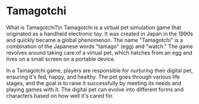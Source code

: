 # Tamagotchi

What is Tamagotchi?\n
Tamagotchi is a virtual pet simulation game that originated as a handheld electronic toy. It was created in Japan in the 1990s and quickly became a global phenomenon. The name "Tamagotchi" is a combination of the Japanese words "tamago" (egg) and "watch." The game revolves around taking care of a virtual pet, which hatches from an egg and lives on a small screen on a portable device.

In a Tamagotchi game, players are responsible for nurturing their digital pet, ensuring it's fed, happy, and healthy. The pet goes through various life stages, and the goal is to raise it successfully by meeting its needs and playing games with it. The digital pet can evolve into different forms and characters based on how well it's cared for.
